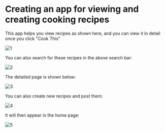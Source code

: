 # Creating an app for viewing and creating cooking recipes

This app helps you view recipes as shown here, and you can view it in detail once you click "Cook This"

![1](https://user-images.githubusercontent.com/84635960/184479248-51a99283-8158-4a53-b25a-cd9fa05847fc.png)

You can also search for these recipes in the above search bar:

![2](https://user-images.githubusercontent.com/84635960/184479281-479b8e55-3a81-4d4c-9919-ab5cabd123f2.png)

The detailed page is shown below:

![3](https://user-images.githubusercontent.com/84635960/184479294-374405ec-c7c7-4c94-bcbc-abe582a86d6a.png)

You can also create new recipes and post them:

![4](https://user-images.githubusercontent.com/84635960/184479313-c836a172-c906-4218-983d-4c8fbfe8af2a.png)

It will then appear in the home page:

![5](https://user-images.githubusercontent.com/84635960/184479323-7a650d94-cc32-4c7b-b5e2-b91ad3061045.png)



